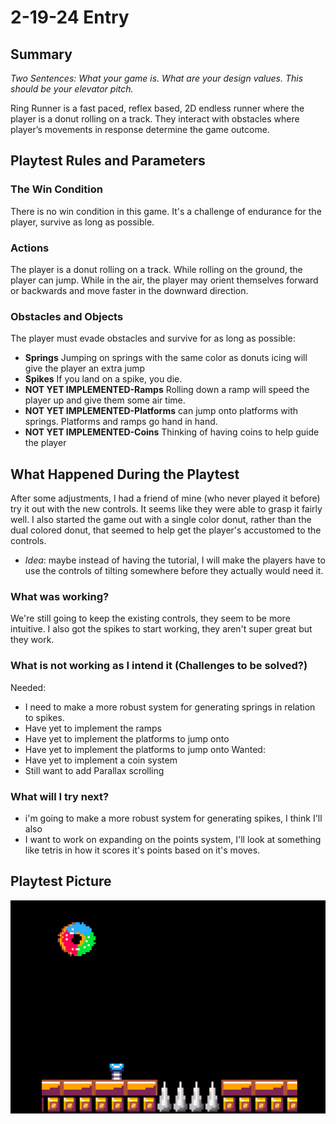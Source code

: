# 2-19-24 Entry
## Summary
*Two Sentences: What your game is. What are your design values. This should be your elevator pitch.*

Ring Runner is a fast paced, reflex based, 2D endless runner where the player is a donut rolling on a track. They interact with obstacles where player’s movements in response determine the game outcome.

## Playtest Rules and Parameters

### The Win Condition
There is no win condition in this game. It's a challenge of endurance for the player, survive as long as possible. 

### Actions
The player is a donut rolling on a track. While rolling on the ground, the player can jump. While in the air, the player may orient themselves forward or backwards and move faster in the downward direction. 

### Obstacles and Objects
The player must evade obstacles and survive for as long as possible:
- **Springs** Jumping on springs with the same color as donuts icing will give the player an extra jump
- **Spikes** If you land on a spike, you die.
- **NOT YET IMPLEMENTED-Ramps** Rolling down a ramp will speed the player up and give them some air time. 
- **NOT YET IMPLEMENTED-Platforms** can jump onto platforms with springs. Platforms and ramps go hand in hand.
- **NOT YET IMPLEMENTED-Coins** Thinking of having coins to help guide the player

## What Happened During the Playtest
After some adjustments, I had a friend of mine (who never played it before) try it out with the new controls. It seems like they were able to grasp it fairly well. I also started the game out with a single color donut, rather than the dual colored donut, that seemed to help get the player's accustomed to the controls.
- *Idea*: maybe instead of having the tutorial, I will make the players have to use the controls of tilting somewhere before they actually would need it.


### What was working? 
We're still going to keep the existing controls, they seem to be more intuitive.
I also got the spikes to start working, they aren't super great but they work.

### What is not working as I intend it (Challenges to be solved?) 
Needed:
- I need to make a more robust system for generating springs in relation to spikes.   
- Have yet to implement the ramps
- Have yet to implement the platforms to jump onto
- Have yet to implement the platforms to jump onto
Wanted:
- Have yet to implement a coin system
- Still want to add Parallax scrolling

### What will I try next? 
- i'm going to make a more robust system for generating spikes, I think I'll also 
- I want to work on expanding on the points system, I'll look at something like tetris in how it scores it's points based on it's moves. 

## Playtest Picture
![playtest_picture](img/20240219_ring_runner.png)


